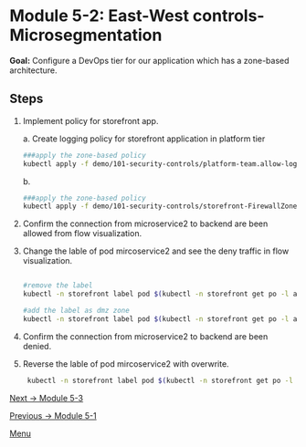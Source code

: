 # Module 5-2: East-West controls-Microsegmentation

**Goal:** Configure a DevOps tier for our application which has a zone-based architecture.

## Steps



1. Implement policy for storefront app. 

   

    a. Create logging policy for storefront application in platform tier 
    ```bash
    ###apply the zone-based policy
    kubectl apply -f demo/101-security-controls/platform-team.allow-logging.yaml
    ```

    
    b. 
    ```bash
    ###apply the zone-based policy
    kubectl apply -f demo/101-security-controls/storefront-FirewallZonesPolicies.yaml
    ```

   
2. Confirm the connection from microservice2 to backend are been allowed from flow visualization.


3. Change the lable of pod mircoservice2 and see the deny traffic in flow visualization. 

    ```bash

    #remove the label 
    kubectl -n storefront label pod $(kubectl -n storefront get po -l app=microservice2 -ojsonpath='{.items[0].metadata.name}') fw-zone-

    #add the label as dmz zone
    kubectl -n storefront label pod $(kubectl -n storefront get po -l app=microservice2 -ojsonpath='{.items[0].metadata.name}')  fw-zone=dmz
    ```

4. Confirm the connection from microservice2 to backend are been denied.


5. Reverse the lable of pod mircoservice2 with overwrite. 
   
   ```bash
    kubectl -n storefront label pod $(kubectl -n storefront get po -l app=microservice2 -ojsonpath='{.items[0].metadata.name}') fw-zone=trusted --overwrite
    ```



[Next -> Module 5-3](../modules/host-protection.md)

[Previous -> Module 5-1](../modules/app-service-control.md)

[Menu](../README.md)